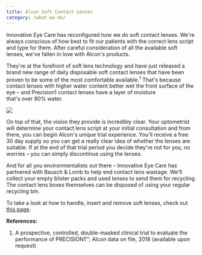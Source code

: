 ```yaml
---
title: Alcon Soft Contact Lenses
category: /what-we-do/
---
```

Innovative Eye Care has reconfigured how we do soft contact lenses. We're always conscious of how best to fit our patients with the correct lens script and type for them. After careful consideration of all the available soft lenses, we've fallen in love with Alcon's products.

They're at the forefront of soft lens technology and have just released a brand new range of daily disposable soft contact lenses that have been proven to be some of the most comfortable available.<sup>1</sup> That's because contact lenses with higher water content better wet the front surface of the eye – and Precision1 contact lenses have a layer of moisture that's over 80% water.

![](/uploads/alcon-precision.jpg)

On top of that, the vision they provide is incredibly clear. Your optometrist will determine your contact lens script at your initial consultation and from there, you can begin Alcon's unique trial experience. You'll receive a free 30 day supply so you can get a really clear idea of whether the lenses are suitable. If at the end of that trial period you decide they're not for you, no worries – you can simply discontinue using the lenses.

And for all you environmentalists out there – Innovative Eye Care has partnered with Bausch & Lomb to help end contact lens wastage. We'll collect your empty blister packs and used lenses to send them for recycling. The contact lens boxes themselves can be disposed of using your regular recycling bin.

To take a look at how to handle, insert and remove soft lenses, check out [this page](https://innovativeeyecare.com.au/patient-resources/care-of-soft-disposable-contact-lenses).

**References:**

1. A prospective, controlled,  double-masked clinical trial to evaluate the performance of PRECISION1™; Alcon data on file, 2018 (available upon request)
